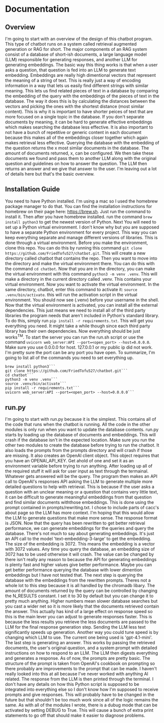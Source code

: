 # Documentation

## Overview

I'm going to start with an overview of the design of this chatbot program. 
This type of chatbot runs on a system called retrieval augmented generation or
RAG for short. The major components of an RAG system consist of a database of
short-ish documents, a large language model (LLM) responsible for generating
responses, and another LLM for generating embeddings. The basic way this thing
works is that when a user asks a question, that question is fed into an LLM to
generate text embedding. Embeddings are really high dimentional vectors that
represent the meaning of a string of text. This is really just a way of
encoding information in a way that lets us easily find different strings with
similar meaning. This lets us find related pieces of text in a database by
comparing the embedding of the query with the embeddings of the pieces of text
in the database. The way it does this is by calculating the distances between
the vectors and picking the ones with the shortest distance (most similar
content). This is why it is important to have shorter peices of text that are
more focused on a single topic in the database. If you don't separate documents
by meaning, it can be hard to generate effective embeddings which makes
searching the database less effective. It is also important to not have a bunch
of repetitive or generic content in each document because this makes all of the
embeddings closer together which again makes retrieval less effective. Querying
the database with the embedding of the question returns the x most similar
documents in the database. The amount of documents returned, x, can be
configured. We then take these documents we found and pass them to another LLM
along with the original question and guidelines on how to answer the question.
The LLM then returns an answer and we give that answer to the user. I'm leaving
out a lot of details here but that's the basic overview. 


## Installation Guide

You need to have Python installed. I'm using a mac so I used the homebrew
package manager to do that. You can find the installation instructions for
homebrew on their page here: https://brew.sh. Just run the command to install
it. Then after you have homebrew installed. run the command
```brew install python3``` to get the newest version of Python.
    Next You will need to set up a Python virtual environment. I don't know why
but you are supposed to have a separate Python environment for every project. 
This way you can keep everything separate and manage different versions of
libraries. This is done through a virtual environment. Before you make the
environment, clone this repo. You can do this by running this command
```git clone https://github.com/FriedTofu527/chatbot.git```. This will create a
new directory called chatbot that contains the repo. Then you want to move into
the directory and make the virtual environment there. You can do this with the
command ```cd chatbot```. Now that you are in the directory, you can make the
virtual environment with this command ```python3 -m venv .venv```. This will
make a directory in the current directory called .venv. This contains your
virtual environment.
    Now you want to activate the virtual environment. In the same directory,
chatbot, enter this command to activate it: ```source .venv/bin/activate```.
this will run the activation script in the virtual environment. You should now
see (.venv) before your username in the shell.
    Now that the virtual environment is activated, you can install all the
external dependencies. This just means we need to install all of the third
party libraries the program needs that aren't included in Python's standard
library. To do this, simply run ```pip install -r requirements.txt```. This
will get you everything you need. It might take a while though since each third
party library has their own dependencies. 
    Now everything should be just works<sup>TM</sup>.
    To start the server you can run the run.sh script or use the command
```uvicorn web_server:API --port=<open_port> --host=0.0.0.0```. Make sure you
use 0.0.0.0 for host. 127.0.0.1 or my public ip did not work. I'm pretty sure
the port can be any port you have open.
    To summarize, I'm going to list all of the commands you need to set
everything up.

    brew install python3```
    git clone https://github.com/FriedTofu527/chatbot.git```
    cd chatbot```
    python3 -m venv .venv```
    source .venv/bin/activate```
    pip install -r requirements.txt```
    uvicorn web_server:API --port=<open_port> --host=0.0.0.0```

## run.py

I'm going to start with run.py because it is the simplest. This contains all of
the code that runs when the chatbot is running. All the code in the other
modules is only run when you want to update the database contents. run.py
starts by loading up the database of documents and embeddings. This will crash
if the database isn't in the expected location. Make sure you run the other two
modules to create the database before trying to run the chatbot. It also loads
the prompts from the prompts directory and will crash if those are missing. It
also creates an OpenAI client object. This object requires that you have an
OPENAI_API_KEY. Get ahold of one and set it as an environment variable before
trying to run anything. After loading up all of the required stuff it will ask
for user input as text through the termainal. Whatever gets answered will be
the query. The program then makes an API call to OpenAI's responses API asking
the LLM to generate multiple more detailed questions to help with retrieval.
This is because if the user asks a question with an unclear meaning or a
question that contains very little text, it can be difficult to generate
meaningful embeddings from that question and find similar documents withthose
embeddings. This is done using the prompt contained in prompts/rewriting.txt.
I chose to include parts of cacc's about page so the LLM has more context. I'm
hoping that this would allow the LLM to generate questions that make more
sense. The response format is JSON. Now that the query has been rewritten to
get better retrieval performance, we can generate embeddings for the queries
and query the database. There's not much to say about generating embeddings.
It's just an API call to the model 'text-embedding-3-large' to get the
embedding. The size of the embedding is 3072. This means the embedding is a
vector with 3072 values. Any time you query the database, an embedding size of
3072 has to be used otherwise it will crash. The value can be changed by there
isn't really any reason to because the API for generating embeddings is plenty
fast and higher values give better performance. Maybe you can get better
performance querying the database with lower dimention embeddings but I have
not tested that. The next step is querying the database with the embeddings
from the rewritten prompts. Theres not a whole lot to this step because it is
all handled by the chromadb libary. The amount of documents returned by the
query can be controlled by changing the N_RESULTS constant. I set it to 30 by
default but you can change it to pretty much anything. Higher numbers mean
slower database searches but you cast a wider net so it is more likely that the
documents retrieved contain the answer. This actually has kind of a large 
effect on response speed so this is the main lever you can adjust to generate
responses faster. This is because the less results you retrieve the less
documents are passed to the LLM for the final response generation step. Sending
the LLM less text significantly speeds up generation. Another way you could
tune speed is by changing which LLM to use. The current one being used is 
'gpt-4.1-mini'. The last step is generating an answer. This works by passing
the retrieved documents, the user's original question, and a system prompt with
detailed instructions on how to respond to an LLM. The LLM then digests
everything and generates a response. As of now, the prompts are pretty basic.
The structure of the prompt is taken from OpenAI's cookbook on prompting so
there probably are improvements to the prompt that can be made. I haven't
really looked into this at all because I've never worked with anything AI
related. The response from the LLM is then printed through the terminal. I
don't have any details on how this Python script is supposed to be integrated
into everything else so I don't know how I'm supposed to receive prompts and
give responses. This will probably have to be changed in the future but that
shouldn't be too much work since all of the logic remains the same. As with all
of the modules I wrote, there is a dubug mode that can be activated by setting
DEBUG to True.  This will cause a bunch of extra print statements to go off
that should make it easier to diagnose problems.